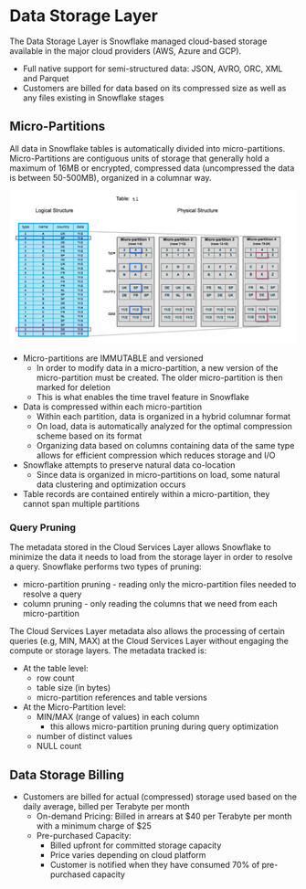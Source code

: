 # Data Storage Layer #

The Data Storage Layer is Snowflake managed cloud-based storage available in the major cloud providers (AWS, Azure and GCP).
* Full native support for semi-structured data: JSON, AVRO, ORC, XML and Parquet
* Customers are billed for data based on its compressed size as well as any files existing in Snowflake stages

## Micro-Partitions ##
All data in Snowflake tables is automatically divided into micro-partitions. Micro-Partitions are contiguous units of storage that generally hold a maximum of 16MB or encrypted, compressed data (uncompressed the data is between 50-500MB), organized in a columnar way.

![](../images/MicroPartitionDataOrganization.png)

* Micro-partitions are IMMUTABLE and versioned
  * In order to modify data in a micro-partition, a new version of the micro-partition must be created. The older micro-partition is then marked for deletion
  * This is what enables the time travel feature in Snowflake
* Data is compressed within each micro-partition
  * Within each partition, data is organized in a hybrid columnar format
  * On load, data is automatically analyzed for the optimal compression scheme based on its format
  * Organizing data based on columns containing data of the same type allows for efficient compression which reduces storage and I/O
* Snowflake attempts to preserve natural data co-location
  * Since data is organized in micro-partitions on load, some natural data clustering and optimization occurs
* Table records are contained entirely within a micro-partition, they cannot span multiple partitions

### Query Pruning ###
The metadata stored in the Cloud Services Layer allows Snowflake to minimize the data it needs to load from the storage layer in order to resolve a query. Snowflake performs two types of pruning:
* micro-partition pruning - reading only the micro-partition files needed to resolve a query
* column pruning - only reading the columns that we need from each micro-partition

The Cloud Services Layer metadata also allows the processing of certain queries (e.g, MIN, MAX) at the Cloud Services Layer without engaging the compute or storage layers. The metadata tracked is:

* At the table level:
  * row count
  * table size (in bytes)
  * micro-partition references and table versions
* At the Micro-Partition level:
  * MIN/MAX (range of values) in each column
    * this allows micro-partition pruning during query optimization
  * number of distinct values
  * NULL count

## Data Storage Billing ##
* Customers are billed for actual (compressed) storage used based on the daily average, billed per Terabyte per month
  * On-demand Pricing: Billed in arrears at $40 per Terabyte per month with a minimum charge of $25
  * Pre-purchased Capacity:
    * Billed upfront for committed storage capacity
    * Price varies depending on cloud platform
    * Customer is notified when they have consumed 70% of pre-purchased capacity
